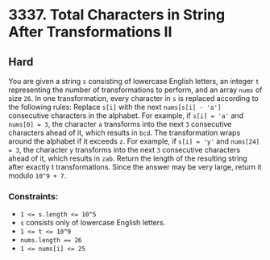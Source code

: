 # 3337. Total Characters in String After Transformations II

## Hard

You are given a string `s` consisting of lowercase English letters, an integer `t` representing the number of
transformations to perform, and an array `nums` of size `26`. In one transformation, every character in `s` is replaced
according to the following rules: Replace `s[i]` with the next `nums[s[i] - 'a']` consecutive characters in the
alphabet. For example, if `s[i] = 'a'` and `nums[0] = 3`, the character `a` transforms into the next `3` consecutive
characters ahead of it, which results in `bcd`. The transformation wraps around the alphabet if it exceeds `z`. For
example, if `s[i] = 'y'` and `nums[24] = 3`, the character `y` transforms into the next `3` consecutive characters ahead
of it, which results in `zab`. Return the length of the resulting string after exactly t transformations. Since the
answer may be very large, return it modulo `10^9 + 7`.

### Constraints:

- `1 <= s.length <= 10^5`
- `s` consists only of lowercase English letters.
- `1 <= t <= 10^9`
- `nums.length == 26`
- `1 <= nums[i] <= 25`
